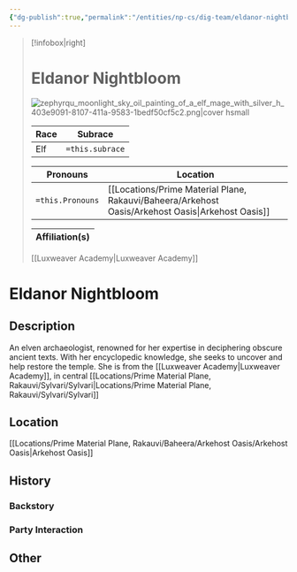 ```yaml
---
{"dg-publish":true,"permalink":"/entities/np-cs/dig-team/eldanor-nightbloom/","tags":["Creature","NPC","DigTeam"]}
---
```



> [!infobox|right]
> # Eldanor Nightbloom
> ![zephyrqu_moonlight_sky_oil_painting_of_a_elf_mage_with_silver_h_403e9091-8107-411a-9583-1bedf50cf5c2.png|cover hsmall](/img/user/Images/Creatures/zephyrqu_moonlight_sky_oil_painting_of_a_elf_mage_with_silver_h_403e9091-8107-411a-9583-1bedf50cf5c2.png)
> 
> Race | Subrace |
> ---|---|
> Elf | `=this.subrace` |
> 
> 
> Pronouns|Location| 
> ---|---|
> `=this.Pronouns`|[[Locations/Prime Material Plane, Rakauvi/Baheera/Arkehost Oasis/Arkehost Oasis\|Arkehost Oasis]]|
> 
> Affiliation(s)|
> ---|
> [[Luxweaver Academy\|Luxweaver Academy]]






# Eldanor Nightbloom

## Description
An elven archaeologist, renowned for her expertise in deciphering obscure ancient texts. With her encyclopedic knowledge, she seeks to uncover and help restore the temple. She is from the [[Luxweaver Academy\|Luxweaver Academy]], in central [[Locations/Prime Material Plane, Rakauvi/Sylvari/Sylvari\|Locations/Prime Material Plane, Rakauvi/Sylvari/Sylvari]]
## Location
[[Locations/Prime Material Plane, Rakauvi/Baheera/Arkehost Oasis/Arkehost Oasis\|Arkehost Oasis]]
## History

### Backstory

### Party Interaction

## Other

